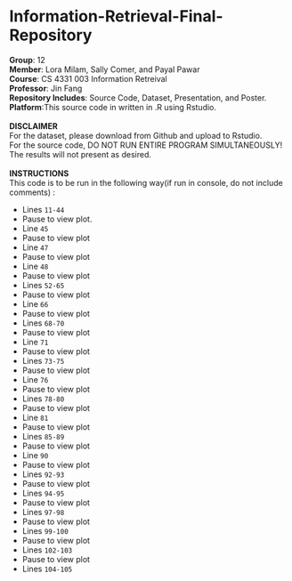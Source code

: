 # Information-Retrieval-Final-Repository
**Group**: 12<br />
**Member**: Lora Milam, Sally Comer, and Payal Pawar<br />
**Course**: CS 4331 003 Information Retreival<br />
**Professor**: Jin Fang<br />
**Repository Includes**: Source Code, Dataset, Presentation, and Poster.<br />
**Platform**:This source code in written in .R using Rstudio.<br />
<br />
**DISCLAIMER**<br />
For the dataset, please download from Github and upload to Rstudio.<br />
For the source code, DO NOT RUN ENTIRE PROGRAM SIMULTANEOUSLY! The results will not present as desired.<br />
<br />
**INSTRUCTIONS**<br />
This code is to be run in the following way(if run in console, do not include comments) :<br />
- Lines `11-44`<br />
- Pause to view plot.
- Line `45`
- Pause to view plot
- Line `47`
- Pause to view plot
- Line `48`
- Pause to view plot
- Lines `52-65`
- Pause to view plot
- Line `66`
- Pause to view plot
- Lines `68-70`
- Pause to view plot
- Line `71`
- Pause to view plot
- Lines `73-75`
- Pause to view plot
- Line `76`
- Pause to view plot
- Lines `78-80`
- Pause to view plot
- Line `81`
- Pause to view plot
- Lines `85-89`
- Pause to view plot
- Line `90`
- Pause to view plot
- Lines `92-93`
- Pause to view plot
- Lines `94-95`
- Pause to view plot
- Lines `97-98`
- Pause to view plot
- Lines `99-100`
- Pause to view plot
- Lines `102-103`
- Pause to view plot
- Lines `104-105`

